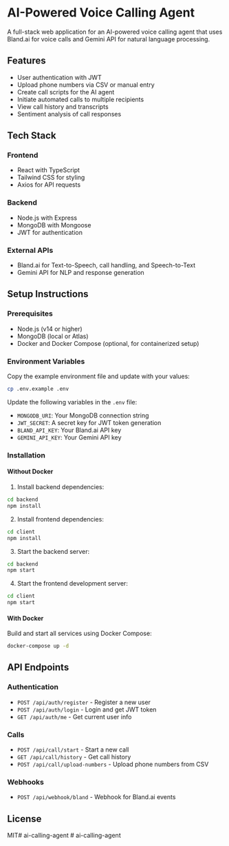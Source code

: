 # AI-Powered Voice Calling Agent

A full-stack web application for an AI-powered voice calling agent that uses Bland.ai for voice calls and Gemini API for natural language processing.

## Features

- User authentication with JWT
- Upload phone numbers via CSV or manual entry
- Create call scripts for the AI agent
- Initiate automated calls to multiple recipients
- View call history and transcripts
- Sentiment analysis of call responses

## Tech Stack

### Frontend
- React with TypeScript
- Tailwind CSS for styling
- Axios for API requests

### Backend
- Node.js with Express
- MongoDB with Mongoose
- JWT for authentication

### External APIs
- Bland.ai for Text-to-Speech, call handling, and Speech-to-Text
- Gemini API for NLP and response generation

## Setup Instructions

### Prerequisites
- Node.js (v14 or higher)
- MongoDB (local or Atlas)
- Docker and Docker Compose (optional, for containerized setup)

### Environment Variables

Copy the example environment file and update with your values:

```bash
cp .env.example .env
```

Update the following variables in the `.env` file:
- `MONGODB_URI`: Your MongoDB connection string
- `JWT_SECRET`: A secret key for JWT token generation
- `BLAND_API_KEY`: Your Bland.ai API key
- `GEMINI_API_KEY`: Your Gemini API key

### Installation

#### Without Docker

1. Install backend dependencies:
```bash
cd backend
npm install
```

2. Install frontend dependencies:
```bash
cd client
npm install
```

3. Start the backend server:
```bash
cd backend
npm start
```

4. Start the frontend development server:
```bash
cd client
npm start
```

#### With Docker

Build and start all services using Docker Compose:

```bash
docker-compose up -d
```

## API Endpoints

### Authentication
- `POST /api/auth/register` - Register a new user
- `POST /api/auth/login` - Login and get JWT token
- `GET /api/auth/me` - Get current user info

### Calls
- `POST /api/call/start` - Start a new call
- `GET /api/call/history` - Get call history
- `POST /api/call/upload-numbers` - Upload phone numbers from CSV

### Webhooks
- `POST /api/webhook/bland` - Webhook for Bland.ai events

## License

MIT#   a i - c a l l i n g - a g e n t  
 #   a i - c a l l i n g - a g e n t  
 